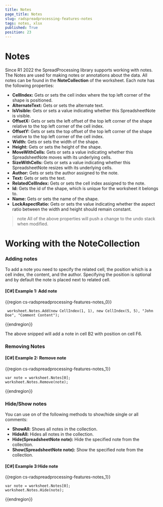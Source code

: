 ```yaml
---
title: Notes
page_title: Notes 
slug: radspreadprocessing-features-notes
tags: notes, xlsx
published: True
position: 23
---
```



# Notes

Since R1 2022 the SpreadProcessing library supports working with notes. The Notes are used for making notes or annotations about the data. All notes can be found in the __NoteCollection__ of the worksheet. Each note has the following properties:

* __CellIndex:__  Gets or sets the cell index where the top left corner of the shape is positioned.
* __AlternateText:__ Gets or sets the alternate text. 
* __IsVisible:__ Gets or sets a value indicating whether this SpreadsheetNote is visible.
* __OffsetX:__ Gets or sets the left offset of the top left corner of the shape relative to the top left corner of the cell index.
* __OffsetY:__ Gets or sets the top offset of the top left corner of the shape relative to the top left corner of the cell index.
* __Width:__  Gets or sets the width of the shape.
* __Height:__ Gets or sets the height of the shape.
* __MoveWithCells:__ Gets or sets a value indicating whether this SpreadsheetNote moves with its underlying cells.
* __SizeWithCells:__ Gets or sets a value indicating whether this SpreadsheetNote resizes with its underlying cells.
* __Author:__ Gets or sets the author assigned to the note.  
* __Text:__ Gets or sets the text. 
* __RelatedCellIndex:__ Gets or sets the cell index assigned to the note.
* __Id:__  Gets the id of the shape, which is unique for the worksheet it belongs to.
* __Name:__ Gets or sets the name of the shape.
* __LockAspectRatio:__ Gets or sets the value indicating whether the aspect ratio between the width and height should remain constant.

>note All of the above properties will push a change to the undo stack when modified. 

# Working with the NoteCollection

### Adding notes

To add a note you need to specify the related cell, the position which is a cell index, the content, and the author. Specifying the position is optional and by default the note is placed next to related cell. 

#### __[C#] Example 1: Add note__

{{region cs-radspreadprocessing-features-notes_0}}
	
     worksheet.Notes.Add(new CellIndex(1, 1), new CellIndex(5, 5), "John Doe", "Comment Content");

{{endregion}}

The above snipped will add a note in cell B2 with position on cell F6.

### Removing Notes

#### __[C#] Example 2: Remove note__

{{region cs-radspreadprocessing-features-notes_1}}
	
    var note = worksheet.Notes[0];
    worksheet.Notes.Remove(note);

{{endregion}}


### Hide/Show notes

You can use on of the following methods to show/hide single or all comments:

* __ShowAll:__ Shows all notes in the collection.
* __HideAll:__ Hides all notes in the collection.
* __Hide(SpreadsheetNote note):__ Hide the specified note from the collection.
* __Show(SpreadsheetNote note):__ Show the specified note from the collection.

#### __[C#] Example 3:Hide note__

{{region cs-radspreadprocessing-features-notes_1}}
	
    var note = worksheet.Notes[0];
    worksheet.Notes.Hide(note);

{{endregion}}
